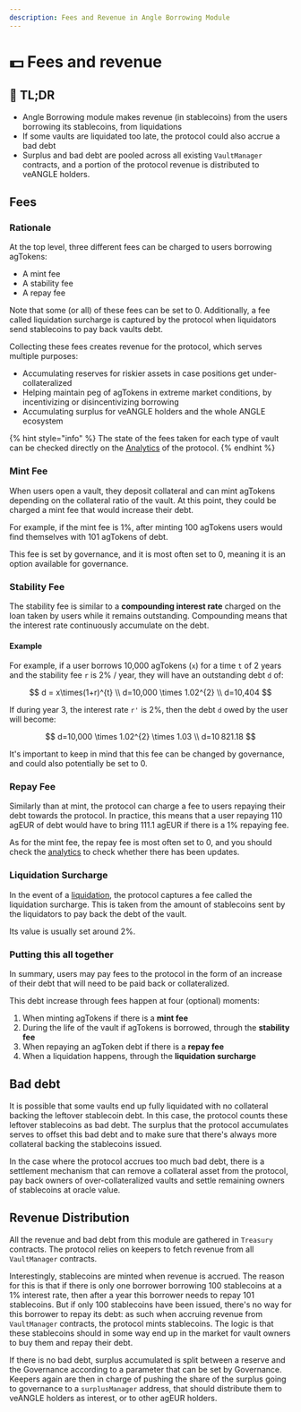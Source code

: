 ```yaml
---
description: Fees and Revenue in Angle Borrowing Module
---
```


# 💵 Fees and revenue

## 🔎 TL;DR

- Angle Borrowing module makes revenue (in stablecoins) from the users borrowing its stablecoins, from liquidations
- If some vaults are liquidated too late, the protocol could also accrue a bad debt
- Surplus and bad debt are pooled across all existing `VaultManager` contracts, and a portion of the protocol revenue is distributed to veANGLE holders.

## Fees

### Rationale

At the top level, three different fees can be charged to users borrowing agTokens:

- A mint fee
- A stability fee
- A repay fee

Note that some (or all) of these fees can be set to 0. Additionally, a fee called liquidation surcharge is captured by the protocol when liquidators send stablecoins to pay back vaults debt.

Collecting these fees creates revenue for the protocol, which serves multiple purposes:

- Accumulating reserves for riskier assets in case positions get under-collateralized
- Helping maintain peg of agTokens in extreme market conditions, by incentivizing or disincentivizing borrowing
- Accumulating surplus for veANGLE holders and the whole ANGLE ecosystem

{% hint style="info" %}
The state of the fees taken for each type of vault can be checked directly on the [Analytics](https://analytics.angle.money) of the protocol.
{% endhint %}

### Mint Fee

When users open a vault, they deposit collateral and can mint agTokens depending on the collateral ratio of the vault. At this point, they could be charged a mint fee that would increase their debt.

For example, if the mint fee is 1%, after minting 100 agTokens users would find themselves with 101 agTokens of debt.

This fee is set by governance, and it is most often set to 0, meaning it is an option available for governance.

### Stability Fee

The stability fee is similar to a **compounding interest rate** charged on the loan taken by users while it remains outstanding. Compounding means that the interest rate continuously accumulate on the debt.

#### Example

For example, if a user borrows 10,000 agTokens (`x`) for a time `t` of 2 years and the stability fee `r` is 2% / year, they will have an outstanding debt `d` of:

$$
d = x\times(1+r)^{t} \\ d=10,000 \times 1.02^{2} \\ d=10,404
$$

If during year 3, the interest rate `r'` is 2%, then the debt `d` owed by the user will become:

$$
d=10,000 \times 1.02^{2} \times 1.03 \\ d=10 821.18
$$

It's important to keep in mind that this fee can be changed by governance, and could also potentially be set to 0.

### Repay Fee

Similarly than at mint, the protocol can charge a fee to users repaying their debt towards the protocol. In practice, this means that a user repaying 110 agEUR of debt would have to bring 111.1 agEUR if there is a 1% repaying fee.

As for the mint fee, the repay fee is most often set to 0, and you should check the [analytics](https://analytics.angle.money) to check whether there has been updates.

### Liquidation Surcharge

In the event of a [liquidation](../../new-module/liquidations.md), the protocol captures a fee called the liquidation surcharge. This is taken from the amount of stablecoins sent by the liquidators to pay back the debt of the vault.

Its value is usually set around 2%.

### Putting this all together

In summary, users may pay fees to the protocol in the form of an increase of their debt that will need to be paid back or collateralized.

This debt increase through fees happen at four (optional) moments:

1. When minting agTokens if there is a **mint fee**
2. During the life of the vault if agTokens is borrowed, through the **stability fee**
3. When repaying an agToken debt if there is a **repay fee**
4. When a liquidation happens, through the **liquidation surcharge**

## Bad debt

It is possible that some vaults end up fully liquidated with no collateral backing the leftover stablecoin debt. In this case, the protocol counts these leftover stablecoins as bad debt. The surplus that the protocol accumulates serves to offset this bad debt and to make sure that there's always more collateral backing the stablecoins issued.

In the case where the protocol accrues too much bad debt, there is a settlement mechanism that can remove a collateral asset from the protocol, pay back owners of over-collateralized vaults and settle remaining owners of stablecoins at oracle value.

## Revenue Distribution

All the revenue and bad debt from this module are gathered in `Treasury` contracts. The protocol relies on keepers to fetch revenue from all `VaultManager` contracts.

Interestingly, stablecoins are minted when revenue is accrued. The reason for this is that if there is only one borrower borrowing 100 stablecoins at a 1% interest rate, then after a year this borrower needs to repay 101 stablecoins. But if only 100 stablecoins have been issued, there's no way for this borrower to repay its debt: as such when accruing revenue from `VaultManager` contracts, the protocol mints stablecoins. The logic is that these stablecoins should in some way end up in the market for vault owners to buy them and repay their debt.

If there is no bad debt, surplus accumulated is split between a reserve and the Governance according to a parameter that can be set by Governance. Keepers again are then in charge of pushing the share of the surplus going to governance to a `surplusManager` address, that should distribute them to veANGLE holders as interest, or to other agEUR holders.
